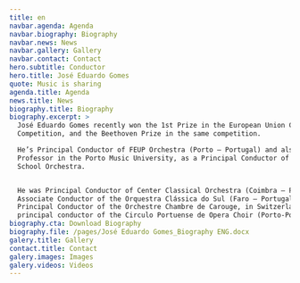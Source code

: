 ```yaml
---
title: en
navbar.agenda: Agenda
navbar.biography: Biography
navbar.news: News
navbar.gallery: Gallery
navbar.contact: Contact
hero.subtitle: Conductor
hero.title: José Eduardo Gomes
quote: Music is sharing
agenda.title: Agenda
news.title: News
biography.title: Biography
biography.excerpt: >
  José Eduardo Gomes recently won the 1st Prize in the European Union Conducting
  Competition, and the Beethoven Prize in the same competition. 

  He’s Principal Conductor of FEUP Orchestra (Porto – Portugal) and also
  Professor in the Porto Music University, as a Principal Conductor of the
  School Orchestra. 


  He was Principal Conductor of Center Classical Orchestra (Coimbra – Portugal),
  Associate Conductor of the Orquestra Clássica do Sul (Faro – Portugal),
  Principal Conductor of the Orchestre Chambre de Carouge, in Switzerland and
  principal conductor of the Circulo Portuense de Opera Choir (Porto-Portugal). 
biography.cta: Download Biography
biography.file: /pages/José Eduardo Gomes_Biography ENG.docx
galery.title: Gallery
contact.title: Contact
galery.images: Images
galery.videos: Videos
---
```








